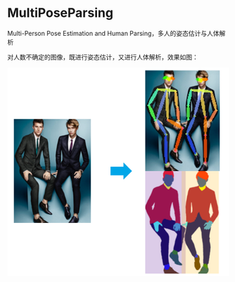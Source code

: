 # MultiPoseParsing
Multi-Person Pose Estimation and Human Parsing，多人的姿态估计与人体解析

对人数不确定的图像，既进行姿态估计，又进行人体解析，效果如图：

![example](https://github.com/taoshiqian/MultiPoseParsing/blob/master/example-MultiPoseParsing/example.jpg)
